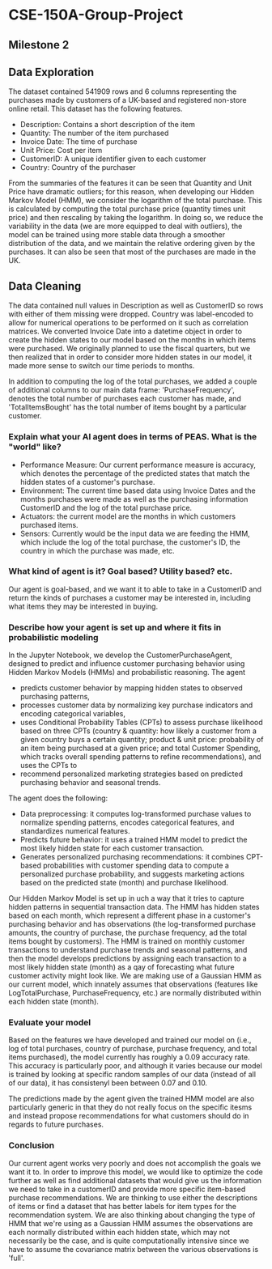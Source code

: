 # CSE-150A-Group-Project

## Milestone 2

## Data Exploration
The dataset contained 541909 rows and 6 columns representing the purchases made by customers of a UK-based and registered non-store online retail. This dataset has the following features.

- Description: Contains a short description of the item
- Quantity: The number of the item purchased
- Invoice Date: The time of purchase
- Unit Price: Cost per item
- CustomerID: A unique identifier given to each customer
- Country: Country of the purchaser

From the summaries of the features it can be seen that Quantity and Unit Price have dramatic outliers; for this reason, when developing our Hidden Markov Model (HMM), we consider the logarithm of the total purchase. This is calculated by computing the total purchase price (quantity times unit price) and then rescaling by taking the logarithm. In doing so, we reduce the variability in the data (we are more equipped to deal with outliers), the model can be trained using more stable data through a smoother distribution of the data, and we maintain the relative ordering given by the purchases. It can also be seen that most of the purchases are made in the UK.

## Data Cleaning
The data contained null values in Description as well as CustomerID so rows with either of them missing were dropped. Country was label-encoded to allow for numerical operations to be performed on it such as correlation matrices. We converted Invoice Date into a datetime object in order to create the hidden states to our model based on the months in which items were purchased. We originally planned to use the fiscal quarters, but we then realized that in order to consider more hidden states in our model, it made more sense to switch our time periods to months. 

In addition to computing the log of the total purchases, we added a couple of additional columns to our main data frame: 'PurchaseFrequency', denotes the total number of purchases each customer has made, and 'TotalItemsBought' has the total number of items bought by a particular customer. 

### Explain what your AI agent does in terms of PEAS. What is the "world" like? 
- Performance Measure: Our current performance measure is accuracy, which denotes the percentage of the predicted states that match the hidden states of a customer's purchase. 
- Environment: The current time based data using Invoice Dates and the months purchases were made as well as the purchasing information CustomerID and the log of the total purchase price.
- Actuators: the current model are the months in which customers purchased items. 
- Sensors: Currently would be the input data we are feeding the HMM, which include the log of the total purchase, the customer's ID, the country in which the purchase was made, etc. 

### What kind of agent is it? Goal based? Utility based? etc.
Our agent is goal-based, and we want it to able to take in a CustomerID and return the kinds of purchases a customer may be interested in, including what items they may be interested in buying. 



### Describe how your agent is set up and where it fits in probabilistic modeling
In the Jupyter Notebook, we develop the CustomerPurchaseAgent, designed to predict and influence customer purchasing behavior using Hidden Markov Models (HMMs) and probabilistic reasoning. The agent
* predicts customer behavior by mapping hidden states to observed purchasing patterns,
* processes customer data by normalizing key purchase indicators and encoding categorical variables,
* uses Conditional Probability Tables (CPTs) to assess purchase likelihood based on three CPTs (country & quantity: how likely a customer from a given country buys a certain quantity; product & unit price: probability of an item being purchased at a given price; and total Customer Spending, which tracks overall spending patterns to refine recommendations), and uses the CPTs to
* recommend personalized marketing strategies based on predicted purchasing behavior and seasonal trends.

The agent does the following: 
* Data preprocessing: it computes log-transformed purchase values to normalize spending patterns, encodes categorical features, and standardizes numerical features.
* Predicts future behavior: it uses a trained HMM model to predict the most likely hidden state for each customer transaction.
* Generates personalized purchasing recommendations: it combines CPT-based probabilities with customer spending data to compute a personalized purchase probability, and suggests marketing actions based on the predicted state (month) and purchase likelihood.

Our Hidden Markov Model is set up in uch a way that it tries to capture hidden patterns in sequential transaction data. The HMM has hidden states based on each month, which represent a different phase in a customer's purchasing behavior and has observations (the log-transformed purchase amounts, the country of purchase, the purchase frequency, ad the total items bought by customers). The HMM is trained on monthly customer transactions to understand purchase trends and seasonal patterns, and then the model develops predictions by assigning each transaction to a most likely hidden state (month) as a qay of forecasting what future customer activity might look like. We are making use of a Gaussian HMM as our current model, which innately assumes that observations (features like LogTotalPurchase, PurchaseFrequency, etc.) are normally distributed within each hidden state (month). 


### Evaluate your model
Based on the features we have developed and trained our model on (i.e., log of total purchases, country of purchase, purchase frequency, and total items purchased), the model currently has roughly a 0.09 accuracy rate. This accuracy is particularly poor, and although it varies because our model is trained by looking at specific random samples of our data (instead of all of our data), it has consistenyl been between 0.07 and 0.10. 

The predictions made by the agent given the trained HMM model are also particularly generic in that they do not really focus on the specific itesms and instead propose recommendations for what customers should do in regards to future purchases. 

### Conclusion
Our current agent works very poorly and does not accomplish the goals we want it to. In order to improve this model, we would like to optimize the code further as well as find additional datasets that would give us the information we need to take in a customerID and provide more specific item-based purchase recommendations. We are thinking to use either the descriptions of items or find a dataset that has better labels for item types for the recommendation system. We are also thinking about changing the type of HMM that we're using as a Gaussian HMM assumes the observations are each normally distributed within each hidden state, which may not necessarily be the case, and is quite computationally intensive since we have to assume the covariance matrix between the various observations is 'full'. 
